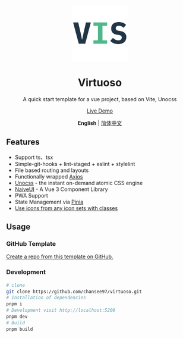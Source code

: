 <div align='center'>
  <img src="/public/favicon.svg" width="150"/>
</div>

<div align='center'>
  <h1>Virtuoso</h1>
</div>


<div align='center' >
  A quick start template for a vue project, based on Vite, Unocss
</div>


<div align='center'>

  [Live Demo](https:/virtuoso.vercel.app/)
</div>

<div align='center'>

  <b>English</b> | [简体中文](https://github.com/chansee97/virtuoso/blob/main/README.zh-CN.md)
</div>


## Features
- Support ts、tsx
- Simple-git-hooks + lint-staged + eslint + stylelint
- File based routing and layouts
- Functionally wrapped [Axios](https://github.com/axios/axios)
- [Unocss](https://unocss.dev/) - the instant on-demand atomic CSS engine
- [NaiveUI](https://www.naiveui.com/zh-CN/light) - A Vue 3 Component Library
- PWA Support
- State Management via [Pinia](https://pinia.vuejs.org/)
- [Use icons from any icon sets with classes](https://unocss.dev/presets/icons)

## Usage
### GitHub Template
[Create a repo from this template on GitHub.](https://github.com/chansee97/virtuoso/generate)

### Development

```bash
# clone
git clone https://github.com/chansee97/virtuoso.git
# Installation of dependencies
pnpm i
# Development visit http://localhost:5200
pnpm dev
# Build
pnpm build
```

